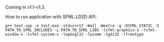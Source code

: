 Coming in v1.1-v1.3.

How to run application with SFML.LD2D API:
```
g++ test.cpp -o test.exe -std=c++17 -Wall -Wextra -g -DSFML_STATIC -I PATH_TO_SFML_INCLUDES -L PATH_TO_SFML_LIBS -lsfml-graphics-s -lsfml-window-s -lsfml-system-s -lopengl32 -lwinmm -lgdi32 -lfreetype
```
